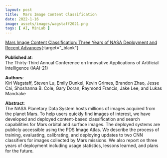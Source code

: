 ```yaml
---
layout: post
title:  Mars Image Content Classification
date: 2022-1-16
image: assets/images/wagstaff2021.png
tags: [ AI, MinLab ]
---
```


[Mars Image Content Classification: Three Years of NASA Deployment and Recent Advances](https://arxiv.org/abs/2102.05011){:target="_blank"}

**Published at**:   
The Thirty-Third Annual Conference on Innovative Applications of Artificial Intelligence (IAAI-21)

**Authors**:   
Kiri Wagstaff, Steven Lu, Emily Dunkel, Kevin Grimes, Brandon Zhao, Jesse Cai, Shoshanna B. Cole, Gary Doran, Raymond Francis, Jake Lee, and Lukas Mandrake

**Abstract**:   
The NASA Planetary Data System hosts millions of images acquired from the planet Mars. To help users quickly find images of interest, we have developed and deployed content-based classification and search capabilities for Mars orbital and surface images. The deployed systems are publicly accessible using the PDS Image Atlas. We describe the process of training, evaluating, calibrating, and deploying updates to two CNN classifiers for images collected by Mars missions. We also report on three years of deployment including usage statistics, lessons learned, and plans for the future.
